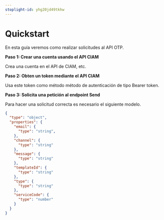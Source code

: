 ```yaml
---
stoplight-id: yhg20jd49tkhw
---
```


# Quickstart

En esta guía veremos como realizar solicitudes al API OTP.

**Paso 1: Crear una cuenta  usando el API CIAM**

Crea una cuenta en el API de CIAM, etc.

**Paso 2: Obten un token mediante el API CIAM**

Usa este token como método método de autenticación de tipo Bearer token.

**Paso 3: Solicita una petición al endpoint Send**

Para hacer una solicitud correcta es necesario el siguiente modelo.

```json json_schema
{
  "type": "object",
  "properties": {
    "email": {
      "type": "string",
    },
    "channel": {
      "type": "string"
    },
    "message": {
      "type": "string"
    },
    "templateId": {
      "type": "string"
    },
    "type": {
      "type": "string"
    },
    "serviceCode": {
      "type": "number"
    }
  }
}
```